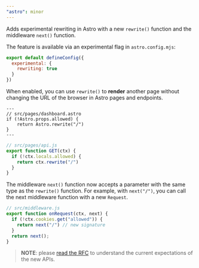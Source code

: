 ```yaml
---
"astro": minor
---
```


Adds experimental rewriting in Astro with a new `rewrite()` function and the middleware `next()` function.

The feature is available via an experimental flag in `astro.config.mjs`:

```js
export default defineConfig({
  experimental: {
    rewriting: true
  }
})
```

When enabled, you can use `rewrite()` to **render** another page without changing the URL of the browser in Astro pages and endpoints.

```astro
---
// src/pages/dashboard.astro
if (!Astro.props.allowed) {
	return Astro.rewrite("/")
}
---
```

```js
// src/pages/api.js
export function GET(ctx) {
  if (!ctx.locals.allowed) {
    return ctx.rewrite("/")
  }
}
```

The middleware `next()` function now accepts a parameter with the same type as the `rewrite()` function. For example, with `next("/")`, you can call the next middleware function with a new `Request`.

```js
// src/middleware.js
export function onRequest(ctx, next) {
  if (!ctx.cookies.get("allowed")) {
    return next("/") // new signature
  }
  return next();
}
```

> **NOTE**: please [read the RFC](https://github.com/withastro/roadmap/blob/feat/reroute/proposals/0047-rerouting.md) to understand the current expectations of the new APIs.
